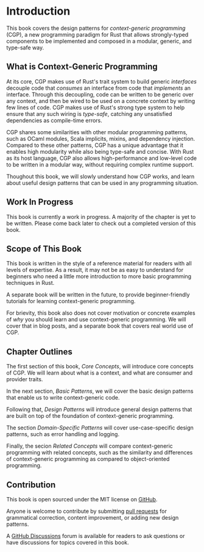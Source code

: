 # Introduction

This book covers the design patterns for _context-generic programming_ (CGP),
a new programming paradigm for Rust that allows strongly-typed components
to be implemented and composed in a modular, generic, and type-safe way.

## What is Context-Generic Programming

At its core, CGP makes use of Rust's trait system to build generic _interfaces_
decouple code that _consumes_ an interface from code that _implements_ an
interface. Through this decoupling, code can be written to be generic over
any context, and then be wired to be used on a concrete context by writing
few lines of code. CGP makes use of Rust's strong type system to help ensure
that any such wiring is _type-safe_, catching any unsatisfied dependencies
as compile-time errors.

CGP shares some similarities with other modular programming patterns, such as
OCaml modules, Scala implicits, mixins, and dependency injection. Compared to
these other patterns, CGP has a unique advantage that it enables high modularity
while also being type-safe and concise. With Rust as its host language, CGP
also allows high-performance and low-level code to be written in a modular
way, without requiring complex runtime support.

Thoughout this book, we will slowly understand how CGP works, and learn about
useful design patterns that can be used in any programming situation.

## Work In Progress

This book is currently a work in progress. A majority of the chapter is yet to be written.
Please come back later to check out a completed version of this book.

## Scope of This Book

This book is written in the style of a reference material for readers with all levels of expertise.
As a result, it may not be as easy to understand for beginners who need a little more introduction
to more basic programming techniques in Rust.

A separate book will be written in the future, to provide beginner-friendly tutorials for learning context-generic programming.

For brievity, this book also does not cover motivation or concrete examples of _why_ you should
learn and use context-generic programming. We will cover that in blog posts, and a separate book
that covers real world use of CGP.

## Chapter Outlines

The first section of this book, _Core Concepts_, will introduce core concepts of CGP.
We will learn about what is a context, and what are consumer and provider traits.

In the next section, _Basic Patterns_, we will cover the basic design patterns that enable us to write
context-generic code.

Following that, _Design Patterns_ will introduce general design patterns that are built on top of the
foundation of context-generic programming.

The section _Domain-Specific Patterns_ will cover use-case-specific design patterns, such as error handling and logging.

Finally, the secion _Related Concepts_ will compare context-generic programming with related concepts,
such as the similarity and differences of context-generic programming as compared to object-oriented programming.

## Contribution

This book is open sourced under the MIT license on [GitHub](https://github.com/contextgeneric/cgp-patterns).

Anyone is welcome to contribute by submitting [pull requests](https://github.com/contextgeneric/cgp-patterns/pulls)
for grammatical correction, content improvement, or adding new design patterns.

A [GitHub Discussions](https://github.com/contextgeneric/cgp-patterns/discussions) forum is available for readers
to ask questions or have discussions for topics covered in this book.
